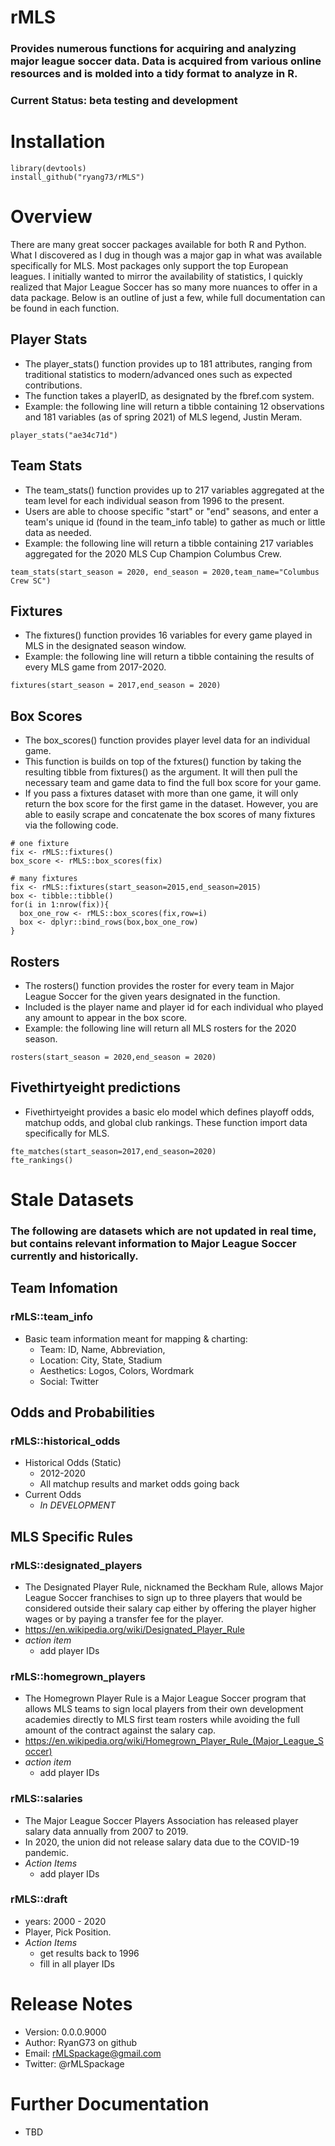 # rMLS
### Provides numerous functions for acquiring and analyzing major league soccer data. Data is acquired from various online resources and is molded into a tidy format to analyze in R.  

### Current Status: beta testing and development  


# Installation  
```
library(devtools)  
install_github("ryang73/rMLS")
```


# Overview  
There are many great soccer packages available for both R and Python. What I discovered as I dug in though was a major gap in what was available specifically for MLS. Most packages only support the top European leagues. I initially wanted to mirror the availability of statistics, I quickly realized that Major League Soccer has so many more nuances to offer in a data package. Below is an outline of just a few, while full documentation can be found in each function.

## Player Stats  
- The player_stats() function provides up to 181 attributes, ranging from traditional statistics to modern/advanced ones such as expected contributions. 
- The function takes a playerID, as designated by the fbref.com system. 
- Example: the following line will return a tibble containing 12 observations and 181 variables (as of spring 2021) of MLS legend, Justin Meram. 
```
player_stats("ae34c71d")
```

## Team Stats  
- The team_stats() function provides up to 217 variables aggregated at the team level for each individual season from 1996 to the present. 
- Users are able to choose specific "start" or "end" seasons, and enter a team's unique id (found in the team_info table) to gather as much or little data as needed.
- Example: the following line will return a tibble containing 217 variables aggregated for the 2020 MLS Cup Champion Columbus Crew. 
```
team_stats(start_season = 2020, end_season = 2020,team_name="Columbus Crew SC")
```

## Fixtures  
- The fixtures() function provides 16 variables for every game played in MLS in the designated season window. 
- Example: the following line will return a tibble containing the results of every MLS game from 2017-2020. 
```
fixtures(start_season = 2017,end_season = 2020)
```

## Box Scores 
- The box_scores() function provides player level data for an individual game. 
- This function is builds on top of the fxtures() function by taking the resulting tibble from fixtures() as the argument. It will then pull the necessary team and game data to find the full box score for your game. 
- If you pass a fixtures dataset with more than one game, it will only return the box score for the first game in the dataset. However, you are able to easily scrape and concatenate the box scores of many fixtures via the following code. 
```
# one fixture
fix <- rMLS::fixtures()
box_score <- rMLS::box_scores(fix)

# many fixtures 
fix <- rMLS::fixtures(start_season=2015,end_season=2015)
box <- tibble::tibble()
for(i in 1:nrow(fix)){
  box_one_row <- rMLS::box_scores(fix,row=i)
  box <- dplyr::bind_rows(box,box_one_row)
}
```

## Rosters
- The rosters() function provides the roster for every team in Major League Soccer for the given years designated in the function.  
- Included is the player name and player id for each individual who played any amount to appear in the box score. 
- Example: the following line will return all MLS rosters for the 2020 season. 
```
rosters(start_season = 2020,end_season = 2020)
```

## Fivethirtyeight predictions 
  - Fivethirtyeight provides a basic elo model which defines playoff odds, matchup odds, and global club rankings. These function import data specifically for MLS.  
```
fte_matches(start_season=2017,end_season=2020)  
fte_rankings()
```


# Stale Datasets  
### The following are datasets which are not updated in real time, but contains relevant information to Major League Soccer currently and historically. 

## Team Infomation  
### rMLS::team_info
- Basic team information meant for mapping & charting:  
  - Team: ID, Name, Abbreviation, 
  - Location: City, State, Stadium  
  - Aesthetics: Logos, Colors, Wordmark  
  - Social: Twitter

## Odds and Probabilities  
### rMLS::historical_odds
- Historical Odds (Static)
  - 2012-2020
  - All matchup results and market odds going back
- Current Odds  
  - *In DEVELOPMENT*   


## MLS Specific Rules  
### rMLS::designated_players
  - The Designated Player Rule, nicknamed the Beckham Rule, allows Major League Soccer franchises to sign up to three players that would be considered outside their salary cap either by offering the player higher wages or by paying a transfer fee for the player.  
  - https://en.wikipedia.org/wiki/Designated_Player_Rule  
  - *action item*  
    - add player IDs  
    
### rMLS::homegrown_players  
  - The Homegrown Player Rule is a Major League Soccer program that allows MLS teams to sign local players from their own development academies directly to MLS first team rosters while avoiding the full amount of the contract against the salary cap.   
  - https://en.wikipedia.org/wiki/Homegrown_Player_Rule_(Major_League_Soccer)  
  - *action item*  
    - add player IDs  
    
### rMLS::salaries
  - The Major League Soccer Players Association has released player salary data annually from 2007 to 2019.  
  - In 2020, the union did not release salary data due to the COVID-19 pandemic.  
  - *Action Items*  
    - add player IDs 
  
### rMLS::draft 
  - years: 2000 - 2020
  - Player, Pick Position. 
  - *Action Items*  
    - get results back to 1996  
    - fill in all player IDs 


# Release Notes  
- Version: 0.0.0.9000 
- Author: RyanG73 on github
- Email: rMLSpackage@gmail.com  
- Twitter: @rMLSpackage


# Further Documentation  
- TBD
